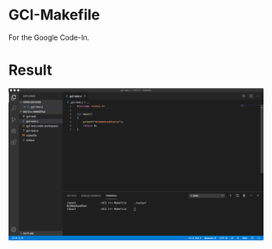 # GCI-Makefile
For the Google Code-In.
# Result
![alt text](https://raw.githubusercontent.com/niknabhankhan/GCI-Makefile/master/GoogleCodeInMakeFile.png)
